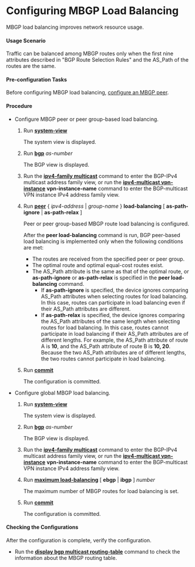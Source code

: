 Configuring MBGP Load Balancing
===============================

MBGP load balancing improves network resource usage.

#### Usage Scenario

Traffic can be balanced among MBGP routes only when the first nine attributes described in "BGP Route Selection Rules" and the AS\_Path of the routes are the same.


#### Pre-configuration Tasks

Before configuring MBGP load balancing, [configure an MBGP peer](dc_vrp_multicast_cfg_1003.html).


#### Procedure

* Configure MBGP peer or peer group-based load balancing.
  
  
  1. Run [**system-view**](cmdqueryname=system-view)
     
     The system view is displayed.
  2. Run [**bgp**](cmdqueryname=bgp) *as-number*
     
     The BGP view is displayed.
  3. Run the [**ipv4-family multicast**](cmdqueryname=ipv4-family+multicast) command to enter the BGP-IPv4 multicast address family view, or run the **[**ipv4-multicast vpn-instance**](cmdqueryname=ipv4-multicast+vpn-instance)** **vpn-instance-name** command to enter the BGP-multicast VPN instance IPv4 address family view.
  4. Run [**peer**](cmdqueryname=peer) { *ipv4-address* | *group-name* } **load-balancing** [ **as-path-ignore** | **as-path-relax** ]
     
     Peer or peer group-based MBGP route load balancing is configured.
     
     After the **peer load-balancing** command is run, BGP peer-based load balancing is implemented only
     when the following conditions are met:
     + The routes are received from the specified peer or peer group.
     + The optimal route and optimal equal-cost routes exist.
     + The AS\_Path attribute is the same as that of the optimal route,
       or **as-path-ignore** or **as-path-relax** is specified in the **peer load-balancing** command.
       - If **as-path-ignore** is specified, the
         device ignores comparing AS\_Path attributes when selecting routes
         for load balancing. In this case, routes can participate in load balancing
         even if their AS\_Path attributes are different.
       - If **as-path-relax** is specified, the
         device ignores comparing the AS\_Path attributes of the same length
         when selecting routes for load balancing. In this case, routes cannot
         participate in load balancing if their AS\_Path attributes are of different
         lengths. For example, the AS\_Path attribute of route A is **10**, and the AS\_Path attribute of route B is **10, 20**. Because
         the two AS\_Path attributes are of different lengths, the two routes
         cannot participate in load balancing.
  5. Run [**commit**](cmdqueryname=commit)
     
     The configuration is committed.
* Configure global MBGP load balancing.
  
  
  1. Run [**system-view**](cmdqueryname=system-view)
     
     The system view is displayed.
  2. Run [**bgp**](cmdqueryname=bgp) *as-number*
     
     The BGP view is displayed.
  3. Run the [**ipv4-family multicast**](cmdqueryname=ipv4-family+multicast) command to enter the BGP-IPv4 multicast address family view, or run the **[**ipv4-multicast vpn-instance**](cmdqueryname=ipv4-multicast+vpn-instance)** **vpn-instance-name** command to enter the BGP-multicast VPN instance IPv4 address family view.
  4. Run [**maximum load-balancing**](cmdqueryname=maximum+load-balancing) [ **ebgp** | **ibgp** ] *number*
     
     The maximum number of MBGP routes for load balancing is set.
  5. Run [**commit**](cmdqueryname=commit)
     
     The configuration is committed.

#### Checking the Configurations

After the configuration is complete, verify the configuration.

* Run the [**display bgp multicast routing-table**](cmdqueryname=display+bgp+multicast+routing-table) command to check the information about the MBGP routing table.